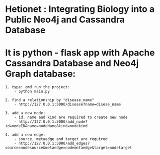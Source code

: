 # Hetionet : Integrating Biology into a Public Neo4j and Cassandra Database

# It is python - flask app with Apache Cassandra Database and Neo4j Graph database:
    1. type: cmd run the project:
        - python main.py
        
    2. find a relationship by "disease_name"
        - http://127.0.0.1:5000/disease?name=disese_name
        
    3. add a new node:
        - id, name and kind are required to create new node
        - http://127.0.0.1:5000/add_node?id=nodeID&name=nodeName&kind=nodekind
        
    4. add a new edge:
        - source, metaedge and target are required
        - http://127.0.0.1:5000/add_edges?source=nodesource&metaedge=nodemetaedge&target=nodetarget
        
    
